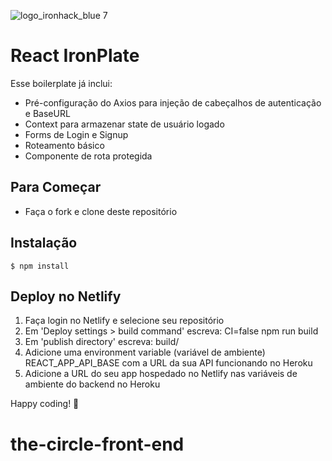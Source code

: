 ![logo_ironhack_blue 7](https://user-images.githubusercontent.com/23629340/40541063-a07a0a8a-601a-11e8-91b5-2f13e4e6b441.png)

# React IronPlate

Esse boilerplate já inclui:

- Pré-configuração do Axios para injeção de cabeçalhos de autenticação e BaseURL
- Context para armazenar state de usuário logado
- Forms de Login e Signup
- Roteamento básico
- Componente de rota protegida

## Para Começar

- Faça o fork e clone deste repositório

## Instalação

```shell
$ npm install
```

## Deploy no Netlify

1. Faça login no Netlify e selecione seu repositório
2. Em 'Deploy settings > build command' escreva: CI=false npm run build
3. Em 'publish directory' escreva: build/
4. Adicione uma environment variable (variável de ambiente) REACT_APP_API_BASE com a URL da sua API funcionando no Heroku
5. Adicione a URL do seu app hospedado no Netlify nas variáveis de ambiente do backend no Heroku

Happy coding! 💙
# the-circle-front-end
